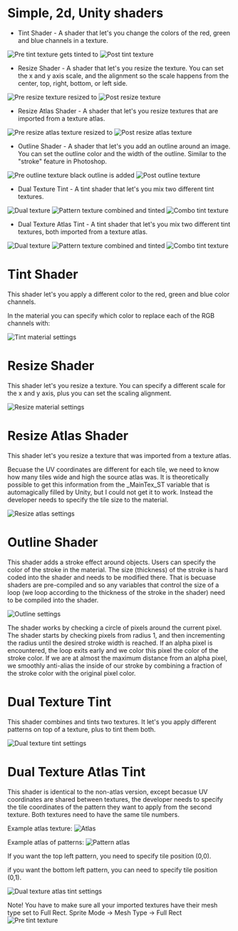 # Simple, 2d, Unity shaders

* Tint Shader - A shader that let's you change the colors of the red, green and blue channels in a texture.

![Pre tint texture](Readme-Images/Tint-2.png?raw=true "Tint 1") gets tinted to ![Post tint texture](Readme-Images/Tint-1.png?raw=true "Tint 2")


* Resize Shader - A shader that let's you resize the texture. You can set the x and y axis scale, and the alignment so the scale happens from the center, top, right, bottom, or left side.

![Pre resize texture](Readme-Images/Resize-1.png?raw=true "Tint 1") resized to ![Post resize texture](Readme-Images/Resize-2.png?raw=true "Tint 2")


* Resize Atlas Shader - A shader that let's you resize textures that are imported from a texture atlas.

![Pre resize atlas texture](Readme-Images/Resize-Atlas-1.png?raw=true "Tint 1") resized to ![Post resize atlas texture](Readme-Images/Resize-Atlas-2.png?raw=true "Tint 2")


* Outline Shader - A shader that let's you add an outline around an image. You can set the outline color and the width of the outline. Similar to the "stroke" feature in Photoshop.

![Pre outline texture](Readme-Images/Outline-1.png?raw=true "Tint 1") black outline is added ![Post outline texture](Readme-Images/Outline-2.png?raw=true "Tint 2")


* Dual Texture Tint - A tint shader that let's you mix two different tint textures.

![Dual texture](Readme-Images/test_texture2.png?raw=true "Texture") ![Pattern texture](Readme-Images/test_pattern.png?raw=true "Pattern") combined and tinted ![Combo tint texture](Readme-Images/Dual-Texture.png?raw=true "Combo")


* Dual Texture Atlas Tint - A tint shader that let's you mix two different tint textures, both imported from a texture atlas.

![Dual texture](Readme-Images/atlas_texture.png?raw=true "Texture") ![Pattern texture](Readme-Images/atlas_pattern.png?raw=true "Pattern") combined and tinted ![Combo tint texture](Readme-Images/Dual-Texture-Atlas.png?raw=true "Combo")

# Tint Shader
This shader let's you apply a different color to the red, green and blue color channels.

In the material you can specify which color to replace each of the RGB channels with:

![Tint material settings](Readme-Images/Tint-Material-Settings.png?raw=true "Tint Material Settings")


# Resize Shader
This shader let's you resize a texture. You can specify a different scale for the x and y axis, plus you can set the scaling alignment.

![Resize material settings](Readme-Images/Resize-Material-Settings.png?raw=true "Resize material settings")


# Resize Atlas Shader
This shader let's you resize a texture that was imported from a texture atlas.

Becuase the UV coordinates are different for each tile, we need to know how many tiles wide and high the source atlas was. It is theoretically possible to get this information from the _MainTex_ST variable that is automagically filled by Unity, but I could not get it to work. Instead the developer needs to specify the tile size to the material.

![Resize atlas settings](Readme-Images/Resize-Atlas-Settings.png?raw=true "Resize atlas settings")

# Outline Shader
This shader adds a stroke effect around objects. Users can specify the color of the stroke in the material. The size (thickness) of the stroke is hard coded into the shader and needs to be modified there. That is becuase shaders are pre-compiled and so any variables that control the size of a loop (we loop according to the thickness of the stroke in the shader) need to be compiled into the shader.

![Outline settings](Readme-Images/Outline-Settings.png?raw=true "Outline settings")

The shader works by checking a circle of pixels around the current pixel. The shader starts by checking pixels from radius 1, and then incrementing the radius until the desired stroke width is reached. If an alpha pixel is encountered, the loop exits early and we color this pixel the color of the stroke color. If we are at almost the maximum distance from an alpha pixel, we smoothly anti-alias the inside of our stroke by combining a fraction of the stroke color with the original pixel color.


# Dual Texture Tint

This shader combines and tints two textures. It let's you apply different patterns on top of a texture, plus to tint them both.

![Dual texture tint settings](Readme-Images/Dual-Texture-Settings.png?raw=true "Dual texture tint settings")


# Dual Texture Atlas Tint

This shader is identical to the non-atlas version, except becasue UV coordinates are shared between textures, the developer needs to specify the tile coordinates of the pattern they want to apply from the second texture. Both textures need to have the same tile numbers. 

Example atlas texture:
![Atlas](Readme-Images/atlas_texture.png?raw=true "Atlas texture")

Example atlas of patterns:
![Pattern atlas](Readme-Images/atlas_pattern.png?raw=true "Atlas pattern")

If you want the top left pattern, you need to specify tile position (0,0). 

if you want the bottom left pattern, you can need to specify tile position (0,1).

![Dual texture atlas tint settings](Readme-Images/Dual-Texture-Atlas-Settings.png?raw=true "Dual texture atlas tint settings")



Note! You have to make sure all your imported textures have their mesh type set to Full Rect.
Sprite Mode -> Mesh Type -> Full Rect
![Pre tint texture](Readme-Images/tint1.png?raw=true "Tint 1")

